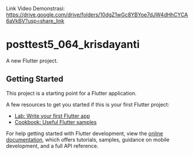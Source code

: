 Link Video Demonstrasi: https://drive.google.com/drive/folders/10dgZ1wGc8YBYoe7dJW4dHhCYCA6aVkBV?usp=share_link

# posttest5_064_krisdayanti

A new Flutter project.

## Getting Started

This project is a starting point for a Flutter application.

A few resources to get you started if this is your first Flutter project:

- [Lab: Write your first Flutter app](https://docs.flutter.dev/get-started/codelab)
- [Cookbook: Useful Flutter samples](https://docs.flutter.dev/cookbook)

For help getting started with Flutter development, view the
[online documentation](https://docs.flutter.dev/), which offers tutorials,
samples, guidance on mobile development, and a full API reference.
